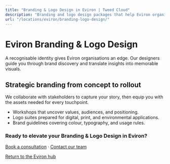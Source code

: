 ```yaml
---
title: "Branding & Logo Design in Eviron | Tweed Cloud"
description: "Branding and logo design packages that help Eviron organisations stand out."
url: "/locations/eviron/branding-logo-design/"
---
```


# Eviron Branding & Logo Design

A recognisable identity gives Eviron organisations an edge. Our designers guide you through brand discovery and translate insights into memorable visuals.

## Strategic branding from concept to rollout

We collaborate with stakeholders to capture your story, then equip you with the assets needed for every touchpoint.

- Workshops that uncover values, audiences, and positioning.
- Logo suites prepared for digital, print, and environmental applications.
- Brand guidelines covering colour, typography, and usage rules.

### Ready to elevate your Branding & Logo Design in Eviron?

[Book a consultation](/consultation/) · [Contact our team](/contact/)

[Return to the Eviron hub](/locations/eviron/)
